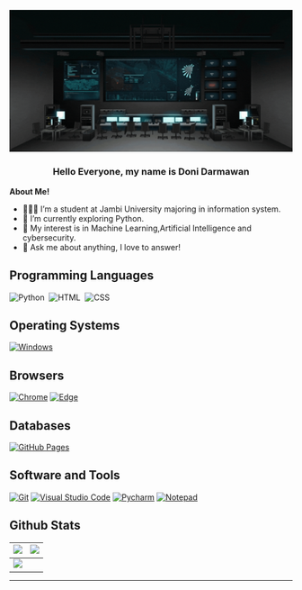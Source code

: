 ![Banner](https://github.com/donidarmawan317/donidarmawan317/blob/main/Assets/Welcome%20to%20Doni%20github-Profile.gif)

<h3 align="center" title="introdcution"> Hello Everyone, my name is Doni Darmawan</h3>


**About Me!**

- 👨🏽‍💻 I’m a student at Jambi University majoring in information system.
- 🌱 I’m currently exploring Python. 
- 🤔 My interest is in Machine Learning,Artificial Intelligence and cybersecurity.
- 💬 Ask me about anything, I love to answer!


## Programming Languages
![Python](https://img.shields.io/badge/-Python-05122A?style=flat&logo=python)&nbsp;
![HTML](https://img.shields.io/badge/-HTML-05122A?style=flat&logo=HTML5)&nbsp;
![CSS](https://img.shields.io/badge/-CSS-05122A?style=flat&logo=CSS3&logoColor=1572B6)&nbsp;



## Operating Systems
<p>
	<a href="#"><img alt="Windows" src="https://img.shields.io/badge/Windows-0078D6?logo=windows&logoColor=white"></a>
</p>

## Browsers
<p>
	<a href="#"><img alt="Chrome" src="https://img.shields.io/badge/Google_chrome-4285F4?logo=Google-Chrome&logoColor=white"></a>
	<a href="#"><img alt="Edge" src="https://img.shields.io/badge/Microsoft_Edge-0078D7?logo=Microsoft-edge&logoColor=white"></a>
</p>

## Databases

<p>
    <a href="#"><img alt="GitHub Pages" src="https://img.shields.io/badge/GitHub%20Pages-%23327FC7.svg?logo=github&logoColor=white"></a>
</p> 

## Software and Tools
<p>
  <a href="#"><img alt="Git" src="https://img.shields.io/badge/Git%20-%23F05033.svg?logo=git&logoColor=white"></a>
  <a href="#"><img alt="Visual Studio Code" src="https://img.shields.io/badge/Visual%20Studio%20Code-0078d7.svg?logo=visual-studio-code&logoColor=white"></a>
  <a href="#"><img alt="Pycharm" src="https://img.shields.io/badge/pycharm-143?logo=pycharm&logoColor=black&color=green&labelColor=green"></a>
	<a href="#"><img alt="Notepad" src="https://img.shields.io/badge/Notepad++-90E59A.svg?logo=notepad%2B%2B&logoColor=black"></a>
</p>

## Github Stats

<img src="https://github-readme-stats.vercel.app/api?username=donidarmawan317&&show_icons=true&count_private=true&theme=github_dark">|<img src="https://github-readme-streak-stats.herokuapp.com/?user=donidarmawan317&theme=blueberry_duo"/>
|---|---|
<img src="https://github-readme-stats.vercel.app/api/top-langs/?username=donidarmawan317&layout=compact&theme=github_dark"/>|

----
